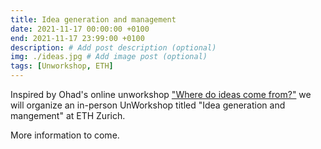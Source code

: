 ```yaml
---
title: Idea generation and management
date: 2021-11-17 00:00:00 +0100
end: 2021-11-17 23:99:00 +0100
description: # Add post description (optional)
img: ./ideas.jpg # Add image post (optional)
tags: [Unworkshop, ETH]
---
```


Inspired by Ohad's online unworkshop ["Where do ideas come
from?"](https://unworkshop.science/21-08-17-where-do-ideas-come-from/) we will
organize an in-person UnWorkshop titled "Idea generation and mangement" at ETH
Zurich.

More information to come.
